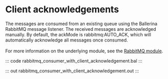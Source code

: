 # Client acknowledgements

The messages are consumed from an
existing queue using the Ballerina RabbitMQ message listener.
The received messages are acknowledged manually.
By default, the ackMode is rabbitmq:AUTO_ACK, which will automatically acknowledge
all messages once consumed.<br/><br/>
For more information on the underlying module, 
see the [RabbitMQ module](https://docs.central.ballerina.io/ballerinax/rabbitmq/latest).

::: code rabbitmq_consumer_with_client_acknowledgement.bal :::

::: out rabbitmq_consumer_with_client_acknowledgement.out :::